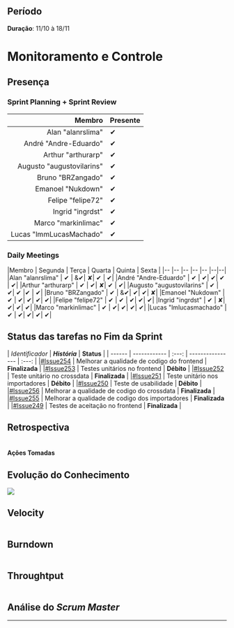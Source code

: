 ## Período

**Duração**: 11/10 à 18/11


# Monitoramento e Controle


## Presença
### Sprint Planning + Sprint Review

|Membro | Presente |
|---:|:---|
|Alan "alanrslima" | &#10004; |
|André "Andre-Eduardo" | &#10004; |
|Arthur "arthurarp" | &#10004; |
|Augusto "augustovilarins" | &#10004; |
|Bruno "BRZangado" | &#10004;|
|Emanoel "Nukdown" | &#10004; |
|Felipe "felipe72" | &#10004; |
|Ingrid "ingrdst" | &#10004; |
|Marco "markinlimac" | &#10004; |
|Lucas "lmmLucasMachado" | &#10004;|

### Daily Meetings


|Membro | Segunda | Terça | Quarta | Quinta | Sexta |
|-- |-- |-- |-- |-- |--|--|
|Alan "alanrslima" | &#10004; | &&#10004;| &#x2718;| &#10004; | &#10004;|
|André "Andre-Eduardo" | &#10004; | &#10004;| &#10004;| &#10004; | &#10004;|
|Arthur "arthurarp" | &#10004; | &#10004;| &#x2718;| &#10004; | &#10004;|
|Augusto "augustovilarins" | &#10004; | &#10004;| &#10004; |&#10004; | &#10004;|
|Bruno "BRZangado" | &#10004; | &&#10004;| &#10004;| &#10004;| &#x2718;|
|Emanoel "Nukdown" | &#10004; | &#10004;| &#10004;| &#10004;| &#10004;|
|Felipe "felipe72" | &#10004; | &#10004; | &#10004;| &#10004;| &#10004;|
|Ingrid "ingrdst" | &#10004; | &#x2718;| &#10004;| &#10004;| &#10004;|
|Marco "markinlimac" | &#10004; | &#10004;| &#10004;| &#10004;| &#10004;|
|Lucas "lmlucasmachado" | &#10004; | &#10004;| &#10004;| &#10004;| &#10004;|



## Status das tarefas no Fim da Sprint

| *Identificador* | ***História*** |  **Status** |
| ------ | ------------ |     :---:     |  ---------------- | :---:  |
|[#Issue254](https://github.com/fga-eps-mds/2018.2-GamesBI/issues/254) | Melhorar a qualidade de codigo do frontend |  **Finalizada**   |
|[#Issue253](https://github.com/fga-eps-mds/2018.2-GamesBI/issues/253) |	Testes unitários no frontend |  **Débito**  |
|[#Issue252](https://github.com/fga-eps-mds/2018.2-GamesBI/issues/252) | Teste unitário no crossdata |  **Finalizada**  |
|[#Issue251](https://github.com/fga-eps-mds/2018.2-GamesBI/issues/251) | Teste unitário nos importadores |   **Débito**   |
|[#Issue250](https://github.com/fga-eps-mds/2018.2-GamesBI/issues/250) | Teste de usabilidade  | **Débito**   |
|[#Issue256](https://github.com/fga-eps-mds/2018.2-GamesBI/issues/256) | Melhorar a qualidade de codigo do crossdata |  **Finalizada**  |
|[#Issue255](https://github.com/fga-eps-mds/2018.2-GamesBI/issues/255) | Melhorar a qualidade de codigo dos importadores | **Finalizada**   |
|[#Issue249](https://github.com/fga-eps-mds/2018.2-GamesBI/issues/249) | Testes de aceitação no frontend |  **Finalizada**   |


## Retrospectiva

<img src="">

#### Ações Tomadas


## Evolução do Conhecimento

<img src="https://i.imgur.com/mpgwFDv.png">


## Velocity

<img src="">

## Burndown
<img src="">

## Throughtput

<img src="">

## Análise do <i>Scrum Master</i>    





***
